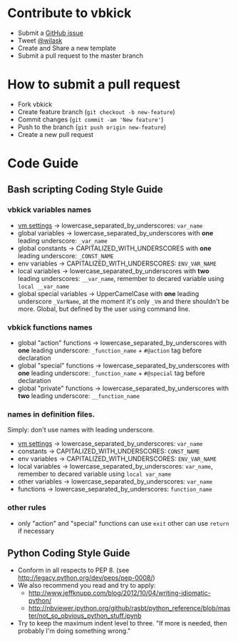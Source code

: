 # Contribute to vbkick

 - Submit a [GitHub issue](https://github.com/wilas/vbkick/issues)
 - Tweet [@wilask](https://twitter.com/wilask)
 - Create and Share a new template
 - Submit a pull request to the master branch

# How to submit a pull request

 - Fork vbkick
 - Create feature branch (`git checkout -b new-feature`)
 - Commit changes (`git commit -am 'New feature'`)
 - Push to the branch (`git push origin new-feature`)
 - Create a new pull request

# Code Guide

## Bash scripting Coding Style Guide

### vbkick variables names

 - [vm settings](doc/DEFINITION_CFG.md) -> lowercase_separated_by_underscores: `var_name`
 - global variables         -> lowercase_separated_by_underscores with **one** leading underscore: `_var_name`
 - global constants         -> CAPITALIZED_WITH_UNDERSCORES with **one** leading underscore: `_CONST_NAME`
 - env variables            -> CAPITALIZED_WITH_UNDERSCORES: `ENV_VAR_NAME`
 - local variables          -> lowercase_separated_by_underscores with **two** leading underscores: `__var_name`, remember to decared variable using `local __var_name`
 - global special variables -> UpperCamelCase with **one** leading underscore `_VarName`, at the moment it's only `_Vm` and there shouldn't be more. Global, but defined by the user using command line.


### vbkick functions names

 - global "action" functions    -> lowercase_separated_by_underscores with **one** leading underscore: `_function_name` + `#@action` tag before declaration
 - global "special" functions   -> lowercase_separated_by_underscores with **one** leading underscore: `_function_name` + `#@special` tag before declaration
 - global "private" functions   -> lowercase_separated_by_underscores with **two** leading underscore: `__function_name`

### names in definition files.

Simply: don't use names with leading underscore.

 - [vm settings](doc/DEFINITION_CFG.md) -> lowercase_separated_by_underscores: `var_name`
 - constants          -> CAPITALIZED_WITH_UNDERSCORES: `CONST_NAME`
 - env variables      -> CAPITALIZED_WITH_UNDERSCORES: `ENV_VAR_NAME`
 - local variables    -> lowercase_separated_by_underscores: `var_name`, remember to decared variable using `local var_name`
 - other variables    -> lowercase_separated_by_underscores: `var_name`
 - functions          -> lowercase_separated_by_underscores: `function_name`

### other rules

 - only "action" and "special" functions can use `exit` other can use `return` if necessary

## Python Coding Style Guide

 - Conform in all respects to PEP 8. (see http://legacy.python.org/dev/peps/pep-0008/)
 - We also recommend you read and try to apply:
    - http://www.jeffknupp.com/blog/2012/10/04/writing-idiomatic-python/
    - http://nbviewer.ipython.org/github/rasbt/python_reference/blob/master/not_so_obvious_python_stuff.ipynb
 - Try to keep the maximum indent level to three. "If more is needed, then probably I'm doing something wrong."

